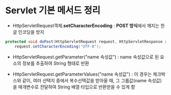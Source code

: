 # Servlet 기본 메서드 정리

- HttpServletRequest객체.**setCharacterEncoding** : **POST 방식**에서 깨지는 한글 인코딩을 방지

```java
protected void doPost(HttpServletRequest request, HttpServletResponse response){
	request.setCharacterEncoding("UTF-8");
```

- HttpServletRequest.getParameter("name 속성값") : name 속성값으로 된 요소의 정보를 추출하여 String 형태로 반환

- HttpServletRequest.getParameterValues("name 속성값") : 이 경우는 체크박스와 같이, 여러 선택지 중에서 복수선택값을 받아올 때, 그 그룹값(name 속성값)을 매개변수로 전달하여 String 배열 타입으로 반환받을 수 있게 함